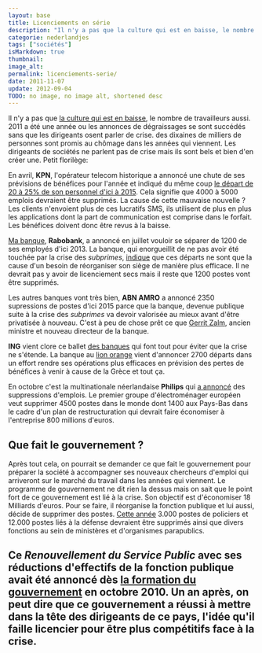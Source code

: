 ```yaml
---
layout: base
title: Licenciements en série
description: "Il n'y a pas que la culture qui est en baisse, le nombre de travailleurs aussi. 2011 a été une année ou les annonces de dégraissages se sont succédés sans"
categorie: nederlandjes
tags: ["sociétés"]
isMarkdown: true
thumbnail: 
image_alt: 
permalink: licenciements-serie/
date: 2011-11-07
update: 2012-09-04
TODO: no image, no image alt, shortened desc
---
```


Il n'y a pas que [la culture qui est en baisse](/culture-en-baisse), le nombre de travailleurs aussi. 2011 a été une année ou les annonces de dégraissages se sont succédés sans que les dirigeants osent parler de crise. des dixaines de milliers de personnes sont promis au chômage dans les années qui viennent. Les dirigeants de sociétés ne parlent pas de crise mais ils sont bels et bien d'en créer une. Petit florilège:

En avril, **KPN**, l'opérateur telecom historique a annoncé une chute de ses prévisions de bénéfices pour l'année et indiqué du même coup [le départ de 20 à 25% de son personnel d'ici à 2015](http://www.ambafrance-nl.org/spip.php?article12889). Cela signifie que 4000 à 5000 emplois devraient être supprimés. La cause de cette mauvaise nouvelle ? Les clients n'envoient plus de ces lucratifs SMS, ils utilisent de plus en plus les applications dont la part de communication est comprise dans le forfait. Les bénéfices doivent donc être revus à la baisse.

[Ma banque](/changement-de-banque-rabobank), **Rabobank**, a annoncé en juillet vouloir se séparer de 1200 de ses employés d'ici 2013. La banque, qui enorgueillit de ne pas avoir été touchée par la crise des *subprimes*, [indique](http://www.reuters.com/article/2011/07/13/rabobank-idUSLDE76C06P20110713) que ces départs ne sont que la cause d'un besoin de réorganiser son siège de manière plus efficace. Il ne devrait pas y avoir de licenciement secs mais il reste que 1200 postes vont être supprimés.

Les autres banques vont très bien, **ABN AMRO** a annoncé 2350 supressions de postes d'ici 2015 parce que la banque, devenue publique suite à la crise des *subprimes* va devoir valorisée au mieux avant d'être privatisée à nouveau. C'est à peu de chose prêt ce que [Gerrit Zalm](http://fr.wikipedia.org/wiki/Gerrit_Zalm), ancien ministre et nouveau directeur de la banque. 

**ING** vient clore ce ballet [des banques](/choisir-une-banque) qui font tout pour éviter que la crise ne s'étende. La banque au [lion orange](/postbank-devient-ing-officielement) vient d'annoncer 2700 départs dans un effort rendre ses opérations plus efficaces en prévision des pertes de bénéfices à venir à cause de la Grèce et tout ça.

En octobre c'est la multinationale néerlandaise **Philips** qui [a annoncé](http://www.reuters.com/article/2011/10/17/us-philips-idUSTRE79D1X720111017) des suppressions d'emplois. Le premier groupe d'électroménager européen veut supprimer 4500 postes dans le monde dont 1400 aux Pays-Bas dans le cadre d'un plan de restructuration qui devrait faire économiser à l'entreprise 800 millions d'euros.

## Que fait le gouvernement ?

Après tout cela, on pourrait se demander ce que fait le gouvernement pour préparer la société à accompagner ses nouveaux chercheurs d'emploi qui arriveront sur le marché du travail dans les années qui viennent. Le programme de gouvernement ne dit rien la dessus mais on sait que le point fort de ce gouvernement est lié à la crise. Son objectif est d'économiser 18 Milliards d'euros. Pour se faire, il réorganise la fonction publique et lui aussi, décide de supprimer des postes. [Cette année](http://www.ambafrance-nl.org/spip.php?article12897#outil_sommaire_4) 3.000 postes de policiers et 12.000 postes liés à la défense devraient être supprimés ainsi que divers fonctions au sein de ministères et d'organismes parapublics.

Ce *Renouvellement du Service Public* avec ses réductions d'effectifs de la fonction publique avait été annoncé dès [la formation du gouvernement](/le-gouvernement-reste-minoritaire) en octobre 2010. Un an après, on peut dire que ce gouvernement a réussi à mettre dans la tête des dirigeants de ce pays, l'idée qu'il faille licencier pour être plus compétitifs face à la crise.
---